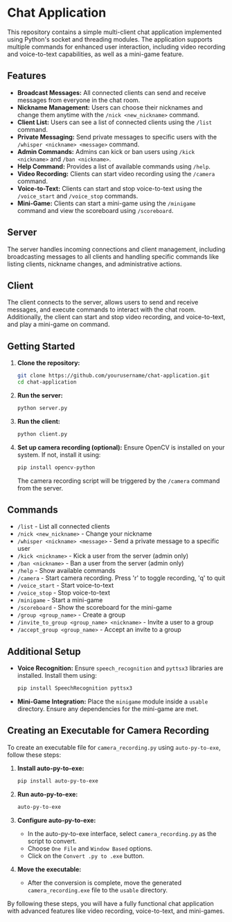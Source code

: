 # Chat Application

This repository contains a simple multi-client chat application implemented using Python's socket and threading modules. The application supports multiple commands for enhanced user interaction, including video recording and voice-to-text capabilities, as well as a mini-game feature.

## Features

- **Broadcast Messages:** All connected clients can send and receive messages from everyone in the chat room.
- **Nickname Management:** Users can choose their nicknames and change them anytime with the `/nick <new_nickname>` command.
- **Client List:** Users can see a list of connected clients using the `/list` command.
- **Private Messaging:** Send private messages to specific users with the `/whisper <nickname> <message>` command.
- **Admin Commands:** Admins can kick or ban users using `/kick <nickname>` and `/ban <nickname>`.
- **Help Command:** Provides a list of available commands using `/help`.
- **Video Recording:** Clients can start video recording using the `/camera` command.
- **Voice-to-Text:** Clients can start and stop voice-to-text using the `/voice_start` and `/voice_stop` commands.
- **Mini-Game:** Clients can start a mini-game using the `/minigame` command and view the scoreboard using `/scoreboard`.

## Server

The server handles incoming connections and client management, including broadcasting messages to all clients and handling specific commands like listing clients, nickname changes, and administrative actions.

## Client

The client connects to the server, allows users to send and receive messages, and execute commands to interact with the chat room. Additionally, the client can start and stop video recording, and voice-to-text, and play a mini-game on command.

## Getting Started

1. **Clone the repository:**
    ```bash
    git clone https://github.com/yourusername/chat-application.git
    cd chat-application
    ```

2. **Run the server:**
    ```bash
    python server.py
    ```

3. **Run the client:**
    ```bash
    python client.py
    ```

4. **Set up camera recording (optional):**
    Ensure OpenCV is installed on your system. If not, install it using:
    ```bash
    pip install opencv-python
    ```
    The camera recording script will be triggered by the `/camera` command from the server.

## Commands

- `/list` - List all connected clients
- `/nick <new_nickname>` - Change your nickname
- `/whisper <nickname> <message>` - Send a private message to a specific user
- `/kick <nickname>` - Kick a user from the server (admin only)
- `/ban <nickname>` - Ban a user from the server (admin only)
- `/help` - Show available commands
- `/camera` - Start camera recording. Press 'r' to toggle recording, 'q' to quit
- `/voice_start` - Start voice-to-text
- `/voice_stop` - Stop voice-to-text
- `/minigame` - Start a mini-game
- `/scoreboard` - Show the scoreboard for the mini-game
- `/group <group_name>` - Create a group
- `/invite_to_group <group_name> <nickname>` - Invite a user to a group
- `/accept_group <group_name>` - Accept an invite to a group

## Additional Setup

- **Voice Recognition:** Ensure `speech_recognition` and `pyttsx3` libraries are installed. Install them using:
    ```bash
    pip install SpeechRecognition pyttsx3
    ```

- **Mini-Game Integration:** Place the `minigame` module inside a `usable` directory. Ensure any dependencies for the mini-game are met.

## Creating an Executable for Camera Recording

To create an executable file for `camera_recording.py` using `auto-py-to-exe`, follow these steps:

1. **Install auto-py-to-exe:**
    ```bash
    pip install auto-py-to-exe
    ```

2. **Run auto-py-to-exe:**
    ```bash
    auto-py-to-exe
    ```

3. **Configure auto-py-to-exe:**
    - In the auto-py-to-exe interface, select `camera_recording.py` as the script to convert.
    - Choose `One File` and `Window Based` options.
    - Click on the `Convert .py to .exe` button.

4. **Move the executable:**
    - After the conversion is complete, move the generated `camera_recording.exe` file to the `usable` directory.

By following these steps, you will have a fully functional chat application with advanced features like video recording, voice-to-text, and mini-games.
